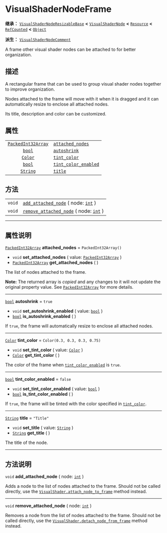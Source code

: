 <!-- ⚠ 请勿编辑本文件 ⚠ -->
<!-- 本文档使用脚本从 WeDot 引擎源码仓库生成。 -->
<!-- 生成脚本：https://github.com/WeDot-Engine/WeDot/tree/4.3/doc/tools/make_md.py； -->
<!-- 原文件：https://github.com/WeDot-Engine/WeDot/tree/4.3/doc/classes/VisualShaderNodeFrame.xml。 -->

<div id="_class_visualshadernodeframe"></div>

# VisualShaderNodeFrame

**继承：** [`VisualShaderNodeResizableBase`](class_visualshadernoderesizablebase.md) **<** [`VisualShaderNode`](class_visualshadernode.md) **<** [`Resource`](class_resource.md) **<** [`RefCounted`](class_refcounted.md) **<** [`Object`](class_object.md)

**派生：** [`VisualShaderNodeComment`](class_visualshadernodecomment.md)

A frame other visual shader nodes can be attached to for better organization.

## 描述

A rectangular frame that can be used to group visual shader nodes together to improve organization.

Nodes attached to the frame will move with it when it is dragged and it can automatically resize to enclose all attached nodes.

Its title, description and color can be customized.

## 属性

|||
|:-:|:--|
| [`PackedInt32Array`](class_packedint32array.md) | [`attached_nodes`](#class_visualshadernodeframe_property_attached_nodes)         | ``PackedInt32Array()``         |
| [`bool`](class_bool.md)                         | [`autoshrink`](#class_visualshadernodeframe_property_autoshrink)                 | ``true``                       |
| [`Color`](class_color.md)                       | [`tint_color`](#class_visualshadernodeframe_property_tint_color)                 | ``Color(0.3, 0.3, 0.3, 0.75)`` |
| [`bool`](class_bool.md)                         | [`tint_color_enabled`](#class_visualshadernodeframe_property_tint_color_enabled) | ``false``                      |
| [`String`](class_string.md)                     | [`title`](#class_visualshadernodeframe_property_title)                           | ``"Title"``                    |

## 方法

|||
|:-:|:--|
| `void` | [`add_attached_node`](#class_visualshadernodeframe_method_add_attached_node) ( node: [`int`](class_int.md) )       |
| `void` | [`remove_attached_node`](#class_visualshadernodeframe_method_remove_attached_node) ( node: [`int`](class_int.md) ) |

<!-- rst-class:: classref-section-separator -->

---

## 属性说明

<div id="_class_visualshadernodeframe_property_attached_nodes"></div>

[`PackedInt32Array`](class_packedint32array.md) **attached_nodes** = ``PackedInt32Array()`` <div id="class_visualshadernodeframe_property_attached_nodes"></div>

- `void` **set_attached_nodes** ( value: [`PackedInt32Array`](class_packedint32array.md) )
- [`PackedInt32Array`](class_packedint32array.md) **get_attached_nodes** ( )

The list of nodes attached to the frame.

**Note:** The returned array is *copied* and any changes to it will not update the original property value. See [`PackedInt32Array`](class_packedint32array.md) for more details.

<!-- rst-class:: classref-item-separator -->

---

<div id="_class_visualshadernodeframe_property_autoshrink"></div>

[`bool`](class_bool.md) **autoshrink** = ``true`` <div id="class_visualshadernodeframe_property_autoshrink"></div>

- `void` **set_autoshrink_enabled** ( value: [`bool`](class_bool.md) )
- [`bool`](class_bool.md) **is_autoshrink_enabled** ( )

If `true`, the frame will automatically resize to enclose all attached nodes.

<!-- rst-class:: classref-item-separator -->

---

<div id="_class_visualshadernodeframe_property_tint_color"></div>

[`Color`](class_color.md) **tint_color** = ``Color(0.3, 0.3, 0.3, 0.75)`` <div id="class_visualshadernodeframe_property_tint_color"></div>

- `void` **set_tint_color** ( value: [`Color`](class_color.md) )
- [`Color`](class_color.md) **get_tint_color** ( )

The color of the frame when [`tint_color_enabled`](#class_visualshadernodeframe_property_tint_color_enabled) is `true`.

<!-- rst-class:: classref-item-separator -->

---

<div id="_class_visualshadernodeframe_property_tint_color_enabled"></div>

[`bool`](class_bool.md) **tint_color_enabled** = ``false`` <div id="class_visualshadernodeframe_property_tint_color_enabled"></div>

- `void` **set_tint_color_enabled** ( value: [`bool`](class_bool.md) )
- [`bool`](class_bool.md) **is_tint_color_enabled** ( )

If `true`, the frame will be tinted with the color specified in [`tint_color`](#class_visualshadernodeframe_property_tint_color).

<!-- rst-class:: classref-item-separator -->

---

<div id="_class_visualshadernodeframe_property_title"></div>

[`String`](class_string.md) **title** = ``"Title"`` <div id="class_visualshadernodeframe_property_title"></div>

- `void` **set_title** ( value: [`String`](class_string.md) )
- [`String`](class_string.md) **get_title** ( )

The title of the node.

<!-- rst-class:: classref-section-separator -->

---

## 方法说明

<div id="_class_visualshadernodeframe_method_add_attached_node"></div>

`void` **add_attached_node** ( node: [`int`](class_int.md) )<div id="class_visualshadernodeframe_method_add_attached_node"></div>

Adds a node to the list of nodes attached to the frame. Should not be called directly, use the [`VisualShader.attach_node_to_frame`](#class_visualshader_method_attach_node_to_frame) method instead.

<!-- rst-class:: classref-item-separator -->

---

<div id="_class_visualshadernodeframe_method_remove_attached_node"></div>

`void` **remove_attached_node** ( node: [`int`](class_int.md) )<div id="class_visualshadernodeframe_method_remove_attached_node"></div>

Removes a node from the list of nodes attached to the frame. Should not be called directly, use the [`VisualShader.detach_node_from_frame`](#class_visualshader_method_detach_node_from_frame) method instead.

[^virtual]: 本方法通常需要用户覆盖才能生效。
[^const]: 本方法无副作用，不会修改该实例的任何成员变量。
[^vararg]: 本方法除了能接受在此处描述的参数外，还能够继续接受任意数量的参数。
[^constructor]: 本方法用于构造某个类型。
[^static]: 调用本方法无需实例，可直接使用类名进行调用。
[^operator]: 本方法描述的是使用本类型作为左操作数的有效运算符。
[^bitfield]: 这个值是由下列位标志构成位掩码的整数。
[^void]: 无返回值。
